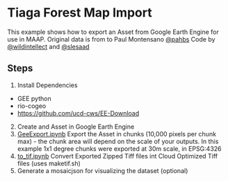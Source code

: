 # Tiaga Forest Map Import

This example shows how to export an Asset from Google Earth Engine for use in MAAP.
Original data is from to Paul Montensano [@pahbs](https://github.com/pahbs)
Code by [@wildintellect](https://github.com/wildintellect) and [@slesaad](https://github.com/slesaad)

## Steps

1. Install Dependencies 
  - GEE python
  - rio-cogeo
  - https://github.com/ucd-cws/EE-Download
2. Create and Asset in Google Earth Engine
3. [GeeExport.ipynb](GeeExport.ipynb) Export the Asset in chunks (10,000 pixels per chunk max) - the chunk area will depend on the scale of your outputs. 
In this example 1x1 degree chunks were exported at 30m scale, in EPSG:4326
4. [to_tif.ipynb](to_tif.ipynb) Convert Exported Zipped Tiff files int Cloud Optimized Tiff files (uses maketif.sh)
5. Generate a mosaicjson for visualizing the dataset (optional)
